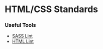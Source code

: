 # HTML/CSS Standards

### Useful Tools

- [SASS Lint](https://github.com/sasstools/sass-lint)
- [HTML Lint](https://github.com/htmllint/htmllint)
